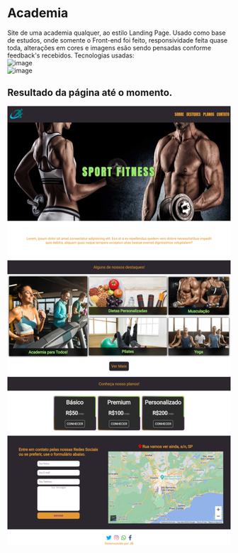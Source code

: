 # Academia
Site de uma academia qualquer, ao estilo Landing Page.
Usado como base de estudos, onde somente o Front-end foi feito, responsividade feita quase toda, alterações em cores e imagens esão sendo pensadas conforme feedback's recebidos.
Tecnologias usadas:  
![image](https://img.shields.io/badge/HTML5-E34F26?style=for-the-badge&logo=html5&logoColor=white)  
![image](https://img.shields.io/badge/CSS3-1572B6?style=for-the-badge&logo=css3&logoColor=white)  

## Resultado da página até o momento.
![alt text](https://github.com/JonathanGalk/imagens/blob/be3c886b9c7ecd0a70a341fb4293494e263b2e9b/resultado.png)

